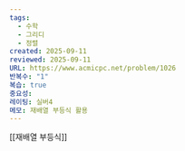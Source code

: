 ```yaml
---
tags:
  - 수학
  - 그리디
  - 정렬
created: 2025-09-11
reviewed: 2025-09-11
URL: https://www.acmicpc.net/problem/1026
반복수: "1"
복습: true
중요성:
레이팅: 실버4
메모: 재배열 부등식 활용
---
```

[[재배열 부등식]]
